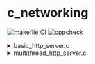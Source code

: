 # c_networking

[![makefile CI](https://github.com/kbrault/c_networking/actions/workflows/makefile.yml/badge.svg)](https://github.com/kbrault/c_networking/actions/workflows/makefile.yml)
[![cppcheck](https://github.com/kbrault/c_networking/actions/workflows/cppcheck.yml/badge.svg)](https://github.com/kbrault/c_networking/actions/workflows/cppcheck.yml)

<details>
  <summary>basic_http_server.c</summary>
    
```mermaid
sequenceDiagram
    participant Server
    participant Client

    Server ->> Server: Create socket (socket())
    Server ->> Server: Set socket options (setsockopt())
    Server ->> Server: Bind socket to address and port (bind())
    Server ->> Server: Listen for incoming connections (listen())

    loop Continuously listen for connections
        Server ->> Server: Accept incoming connection (accept())
        Client -->> Server: New connection accepted
        Client ->> Server: HTTP request
        Server -->> Client: HTTP response (write())
        Client ->> Server: Close connection
        Server ->> Server: Close client socket (close())
    end
```
</details>
<details>
  <summary>multithread_http_server.c</summary>

```mermaid
sequenceDiagram
    participant Client
    participant Server
    participant Thread

    Server ->> Server: Create socket (socket())
    Server ->> Server: Set socket options (setsockopt())
    Server ->> Server: Bind socket to address and port (bind())
    Server ->> Server: Listen for incoming connections (listen())
    loop Handling Connections
        Server ->> Server: Accept incoming connection (accept())
        Client -->> Server: New connection accepted
        Client ->> Server: HTTP request
        Server ->> Thread: Create thread
        Thread -->> Server: Handle request
        Server -->> Client: HTTP response (write())
        Client ->> Server: Close connection
        Server ->> Server: Close client socket (close())
    end

```
</details>